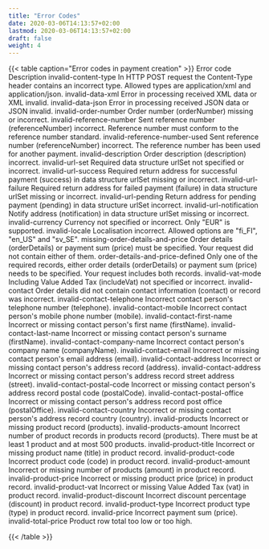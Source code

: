 ```yaml
---
title: "Error Codes"
date: 2020-03-06T14:13:57+02:00
lastmod: 2020-03-06T14:13:57+02:00
draft: false
weight: 4
---
```


{{< table caption="Error codes in payment creation" >}}
    <thead>
        <tr>
            <th>Error code</th>
            <th>Description</th>
        </tr>
    </thead>
    <tbody>
        <tr>
            <td>invalid-content-type</td>
            <td>In HTTP POST request the Content-Type header contains an incorrect type. Allowed types are
                application/xml and application/json.</td>
        </tr>
        <tr>
            <td>invalid-data-xml</td>
            <td>Error in processing received XML data or XML invalid.</td>
        </tr>
        <tr>
            <td>invalid-data-json</td>
            <td>Error in processing received JSON data or JSON invalid.</td>
        </tr>
        <tr>
            <td>invalid-order-number</td>
            <td>Order number (orderNumber) missing or incorrect.</td>
        </tr>
        <tr>
            <td>invalid-reference-number</td>
            <td>Sent reference number (referenceNumber) incorrect. Reference number must conform to the
                reference number standard.</td>
        </tr>
        <tr>
            <td>invalid-reference-number-used</td>
            <td>Sent reference number (referenceNumber) incorrect. The reference number has been used for
                another payment.</td>
        </tr>
        <tr>
            <td>invalid-description</td>
            <td>Order description (description) incorrect.</td>
        </tr>
        <tr>
            <td>invalid-url-set</td>
            <td>Required data structure urlSet not specified or incorrect.</td>
        </tr>
        <tr>
            <td>invalid-url-success</td>
            <td>Required return address for successful payment (success) in data structure urlSet missing
                or incorrect.</td>
        </tr>
        <tr>
            <td>invalid-url-failure</td>
            <td>Required return address for failed payment (failure) in data structure urlSet missing or
                incorrect.</td>
        </tr>
        <tr>
            <td>invalid-url-pending</td>
            <td>Return address for pending payment (pending) in data structure urlSet incorrect.</td>
        </tr>
        <tr>
            <td>invalid-url-notification</td>
            <td>Notify address (notification) in data structure urlSet missing or incorrect.</td>
        </tr>
        <tr>
            <td>invalid-currency</td>
            <td>Currency not specified or incorrect. Only "EUR" is supported.</td>
        </tr>
        <tr>
            <td>invalid-locale</td>
            <td>Localisation incorrect. Allowed options are "fi_FI", "en_US" and "sv_SE".</td>
        </tr>
        <tr>
            <td>missing-order-details-and-price</td>
            <td>Order details (orderDetails) or payment sum (price) must be specified. Your request did not
                contain either of them.</td>
        </tr>
        <tr>
            <td>order-details-and-price-defined</td>
            <td>Only one of the required records, either order details (orderDetails) or payment sum
                (price) needs to be specified. Your request includes both records.</td>
        </tr>
        <tr>
            <td>invalid-vat-mode</td>
            <td>Including Value Added Tax (includeVat) not specified or incorrect.</td>
        </tr>
        <tr>
            <td>invalid-contact</td>
            <td>Order details did not contain contact information (contact) or record was incorrect.</td>
        </tr>
        <tr>
            <td>invalid-contact-telephone</td>
            <td>Incorrect contact person's telephone number (telephone).</td>
        </tr>
        <tr>
            <td>invalid-contact-mobile</td>
            <td>Incorrect contact person's mobile phone number (mobile).</td>
        </tr>
        <tr>
            <td>invalid-contact-first-name</td>
            <td>Incorrect or missing contact person's first name (firstName).</td>
        </tr>
        <tr>
            <td>invalid-contact-last-name</td>
            <td>Incorrect or missing contact person's surname (firstName).</td>
        </tr>
        <tr>
            <td>invalid-contact-company-name</td>
            <td>Incorrect contact person's company name (companyName).</td>
        </tr>
        <tr>
            <td>invalid-contact-email</td>
            <td>Incorrect or missing contact person's email address (email).</td>
        </tr>
        <tr>
            <td>invalid-contact-address</td>
            <td>Incorrect or missing contact person's address record (address).</td>
        </tr>
        <tr>
            <td>invalid-contact-address</td>
            <td>Incorrect or missing contact person's address record street address (street).</td>
        </tr>
        <tr>
            <td>invalid-contact-postal-code</td>
            <td>Incorrect or missing contact person's address record postal code (postalCode).</td>
        </tr>
        <tr>
            <td>invalid-contact-postal-office</td>
            <td>Incorrect or missing contact person's address record post office (postalOffice).</td>
        </tr>
        <tr>
            <td>invalid-contact-country</td>
            <td>Incorrect or missing contact person's address record country (country).</td>
        </tr>
        <tr>
            <td>invalid-products</td>
            <td>Incorrect or missing product record (products).</td>
        </tr>
        <tr>
            <td>invalid-products-amount</td>
            <td>Incorrect number of product records in products record (products). There must be at least 1
                product and at most 500 products.</td>
        </tr>
        <tr>
            <td>invalid-product-title</td>
            <td>Incorrect or missing product name (title) in product record.</td>
        </tr>
        <tr>
            <td>invalid-product-code</td>
            <td>Incorrect product code (code) in product record.</td>
        </tr>
        <tr>
            <td>invalid-product-amount</td>
            <td>Incorrect or missing number of products (amount) in product record.</td>
        </tr>
        <tr>
            <td>invalid-product-price</td>
            <td>Incorrect or missing product price (price) in product record.</td>
        </tr>
        <tr>
            <td>invalid-product-vat</td>
            <td>Incorrect or missing Value Added Tax (vat) in product record.</td>
        </tr>
        <tr>
            <td>invalid-product-discount</td>
            <td>Incorrect discount percentage (discount) in product record.</td>
        </tr>
        <tr>
            <td>invalid-product-type</td>
            <td>Incorrect product type (type) in product record.</td>
        </tr>
        <tr>
            <td>invalid-price</td>
            <td>Incorrect payment sum (price).</td>
        </tr>
        <tr>
            <td>invalid-total-price</td>
            <td>Product row total too low or too high.</td>
        </tr>
    </tbody>
</table>
{{< /table >}}
